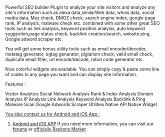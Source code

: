 Powerful SEO builder Plugin to analyze your site visitors and analyze any site's information such as alexa data,similarWeb data, whois data, social media data, Moz check, DMOZ check, search engine index, google page rank, IP analysis, malware check etc. combined with some other great SEO tools such as link analysis, keyword position analysis, auto keyword suggestion,page status check, backlink creation/search, website ping, Google adword scraper etc.

You will get some bonus utility tools such as email encoder/decoder, metatag generator, ogtag generator, plgiarism check, valid email check, duplicate email filter, url encode/decode, robot code generator etc.

Nice colorful widgets are available. You can simply copy & paste some line of codes to any page you want and can display site information.

Features :

 Visitor Analytics
 Social Network Analysis
 Rank & Index Analysis
 Domain Analysis
 IP Analysis
 Link Analysis
 Keyword Analysis
 Backlink & Ping
 Malware Scan
 Google Adwords Scraper
 Utilities
 Native API
 Native Widget
 
 <u>You also contact us for Android and iOS App :</u>

1) <a href="https://rackons.in" target="_blank">Android and iOS APP</a>
If you need more information, you can visit our <a href="https://forums.rackons.in/" target="_blank">forums</a> or <a href="https://osclassmarket.rackons.in/" target="_blank">officially Rackons Market</a>
